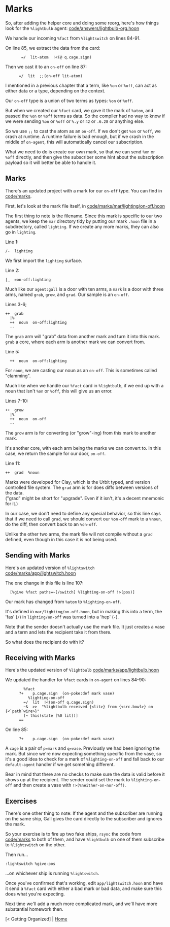 # Marks

So, after adding the helper core and doing some reorg, here's how things look
for the `%lightbulb` agent:
[code/answers/lightbulb-org.hoon](code/answers/lightbulb-org.hoon)

We handle our incoming `%fact` from `%lightswitch` on lines 84-91.  

On line 85, we extract the data from the card:
```
       =/  lit-atom  !<(@ q.cage.sign)
```

Then we cast it to an `on-off` on line 87:
```
      =/  lit  ;;(on-off lit-atom)
```

I mentioned in a previous chapter that a term, like `%on` or `%off`, can act
as either data or a type, depending on the context.  

Our `on-off` type is a union of two terms as types: `%on` or `%off`.

But when we created our `%fact` card, we gave it the mark of `%atom`, and
passed the `%on` or `%off` terms as data.  So the compiler had no way to know if 
we were sending `%on` or `%off` or `%.y` or `42` or `.6.28` or anything else.

So we use `;;` to cast the atom as an `on-off`.  If we don't get `%on` or `%off`, 
we crash at runtime.  A runtime failure is bad enough, but if we crash in the 
middle of `on-agent`, this will automatically cancel our subscription.  

What we need to do is create our own mark, so that we can send `%on` or 
`%off` directly, and then give the subscriber some hint about the subscription
payload so it will better be able to handle it.

## Marks

There's an updated project with a mark for our `on-off` type.  You can find in 
[code/marks](code/marks).

First, let's look at the mark file itself, in
[code/marks/mar/lighting/on-off.hoon](code/marks/mar/lighting/on-off.hoon)

The first thing to note is the filename.  Since this mark is specific to our
two agents, we keep the `mar` directory tidy by putting our mark `.hoon` file
in a subdirectory, called `lighting`.  If we create any more marks, they
can also go in `lighting`.

Line 1:
```
/-  lighting
```

We first import the `lighting` surface.

Line 2:
```
|_  =on-off:lighting
```

Much like our `agent:gall` is a door with ten arms, a `mark` is a door with 
three arms, named `grab`, `grow`, and `grad`.  Our sample is an `on-off`.

Lines 3-6;
```
++  grab
  |%
  ++  noun  on-off:lighting
  --
```

The `grab` arm will "grab" data from another mark and turn it into this
mark.  `grab` a core, where each arm is another mark we can convert from.

Line 5:
```
  ++  noun  on-off:lighting
```

For `noun`, we are casting our noun as an `on-off`.  This is sometimes called 
"clamming".  

Much like when we handle our `%fact` card in `%lightbulb`, if we end up with 
a noun that isn't `%on` or `%off`, this will give us an error.

Lines 7-10:
```
++  grow
  |%
  ++  noun  on-off
  --
```

The `grow` arm is for converting (or "grow"-ing) from this mark to another 
mark.

It's another core, with each arm being the marks we can convert to.  In this
case, we return the sample for our door, `on-off`.

Line 11:
```
++  grad  %noun
```

Marks were developed for Clay, which is the Urbit typed, and version controlled 
file system.  The `grad` arm is for does diffs between versions of the data.  
("grad" might be short for "upgrade".  Even if it isn't, it's a decent mnemonic
for it.)

In our case, we don't need to define any special behavior, so this line says
that if we need to call `grad`, we should convert our `%on-off` mark to a 
`%noun`, do the diff, then convert back to an `%on-off`.

Unlike the other two arms, the mark file will not compile without a `grad`
defined, even though in this case it is not being used.

## Sending with Marks

Here's an updated version of `%lightswitch`
[code/marks/app/lightswitch.hoon](code/marks/app/lightswitch.hoon)

The one change in this file is line 107:
```
  [%give %fact paths=~[/switch] %lighting-on-off !>(pos)]
```

Our mark has changed from `%atom` to `%lighting-on-off`.  

It's defined in `mar/lighting/on-off.hoon`, but in making this into a term, 
the 'fas' (`/`) in `lighting/on-off` was turned into a 'hep' (`-`).

Note that the sender doesn't actually use the mark file.  It just creates a vase
and a term and lets the recipient take it from there.

So what does the recipient do with it?

##  Receiving with Marks

Here's the updated version of `%lightbulb`
[code/marks/app/lightbulb.hoon](code/marks/app/lightbulb.hoon)

We updated the handler for `%fact` cards in `on-agent` on lines 84-90:
```
        %fact
      ?+    p.cage.sign  (on-poke:def mark vase)
          %lighting-on-off
        =/  lit  !<(on-off q.cage.sign)
        ~&  >>  "%lightbulb received {<lit>} from {<src.bowl>} on {<`path`wire>}"
        [~ this(state [%0 lit])]
      ==
```

On line 85:
```
      ?+    p.cage.sign  (on-poke:def mark vase)
```

A `cage` is a pair of `p=mark` and `q=vase`.  Previously we had been ignoring 
the mark.  But since we're now expecting something specific from the vase,
so it's a good idea to check for a mark of `%lighting-on-off` and fall back to 
our `default-agent` handler if we get something different.

Bear in mind that there are no checks to make sure the data is valid before
it shows up at the recipient.  The sender could set the mark to `%lighting-on-off`
and then create a vase with `!>(%neither-on-nor-off)`.  

## Exercises

There's one other thing to note: If the agent and the subscriber are running on the 
same ship, Gall gives the card directly to the subscriber and ignores the mark.

So your exercise is to fire up two fake ships, `rsync` the code from 
[code/marks](code/marks) to both of them, and have `%lightbulb` on one of them 
subscribe to `%lightswitch` on the other.

Then run...
```
:lightswitch %give-pos
```
...on whichever ship is running `%lightswitch`.  

Once you've confirmed that's working, edit `app/lightswitch.hoon` and 
have it send a `%fact` card with either a bad mark or bad data, and make sure
this does what you're expecting.

Next time we'll add a much more complicated mark, and we'll have more substantial
homework then.

[&lt; Getting Organized] | [Home](overview.md) 
